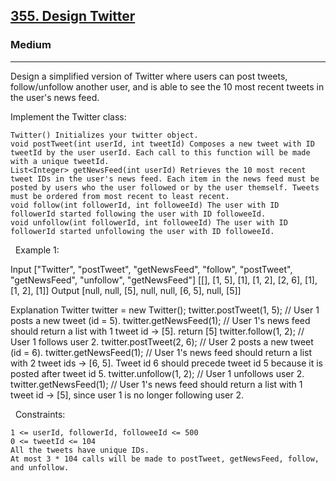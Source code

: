 <h2><a href="https://leetcode.com/problems/design-twitter/">355. Design Twitter</a></h2><h3>Medium</h3><hr>Design a simplified version of Twitter where users can post tweets, follow/unfollow another user, and is able to see the 10 most recent tweets in the user's news feed.

Implement the Twitter class:


	Twitter() Initializes your twitter object.
	void postTweet(int userId, int tweetId) Composes a new tweet with ID tweetId by the user userId. Each call to this function will be made with a unique tweetId.
	List<Integer> getNewsFeed(int userId) Retrieves the 10 most recent tweet IDs in the user's news feed. Each item in the news feed must be posted by users who the user followed or by the user themself. Tweets must be ordered from most recent to least recent.
	void follow(int followerId, int followeeId) The user with ID followerId started following the user with ID followeeId.
	void unfollow(int followerId, int followeeId) The user with ID followerId started unfollowing the user with ID followeeId.


 
Example 1:

Input
["Twitter", "postTweet", "getNewsFeed", "follow", "postTweet", "getNewsFeed", "unfollow", "getNewsFeed"]
[[], [1, 5], [1], [1, 2], [2, 6], [1], [1, 2], [1]]
Output
[null, null, [5], null, null, [6, 5], null, [5]]

Explanation
Twitter twitter = new Twitter();
twitter.postTweet(1, 5); // User 1 posts a new tweet (id = 5).
twitter.getNewsFeed(1);  // User 1's news feed should return a list with 1 tweet id -> [5]. return [5]
twitter.follow(1, 2);    // User 1 follows user 2.
twitter.postTweet(2, 6); // User 2 posts a new tweet (id = 6).
twitter.getNewsFeed(1);  // User 1's news feed should return a list with 2 tweet ids -> [6, 5]. Tweet id 6 should precede tweet id 5 because it is posted after tweet id 5.
twitter.unfollow(1, 2);  // User 1 unfollows user 2.
twitter.getNewsFeed(1);  // User 1's news feed should return a list with 1 tweet id -> [5], since user 1 is no longer following user 2.


 
Constraints:


	1 <= userId, followerId, followeeId <= 500
	0 <= tweetId <= 104
	All the tweets have unique IDs.
	At most 3 * 104 calls will be made to postTweet, getNewsFeed, follow, and unfollow.

